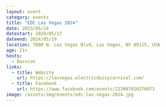 ```yaml
---
layout: event
category: events
title: "EDC Las Vegas 2024"
date: 2023/05/24
datestart: 2024/05/17
dateend: 2024/05/19
location: 7000 N. Las Vegas Blvd, Las Vegas, NV 89115, USA
age: 21+
hosts:
  - Basscon
links:
  - title: Website
    url: https://lasvegas.electricdaisycarnival.com/
  - title: Facebook
    url: https://www.facebook.com/events/223907020370073
image: /assets/img/events/edc-las-vegas-2024.jpg
---
```

